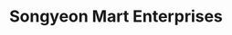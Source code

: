 ---
title: "Songyeon Mart Enterprises"
url: /cainta/songyeon-mart-enterprises/
shop: convenience
---